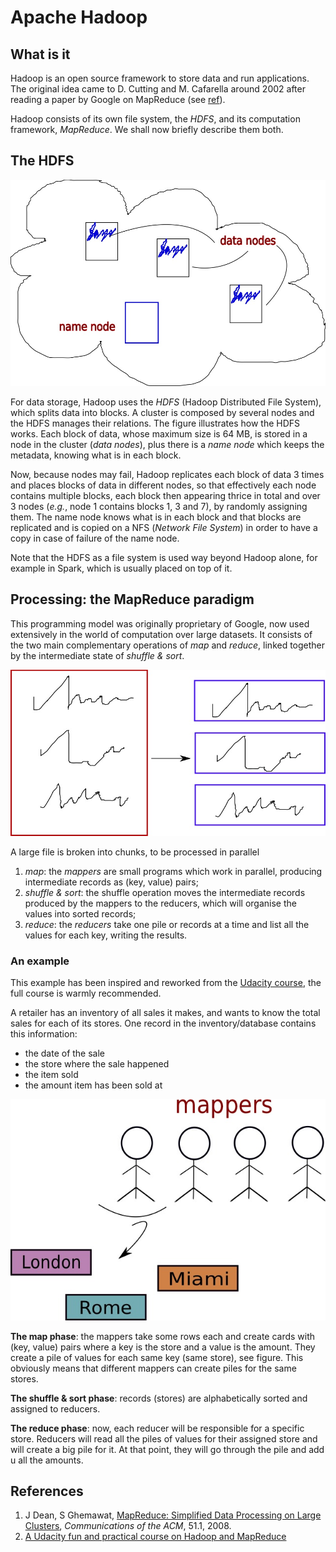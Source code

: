 # Apache Hadoop

## What is it

Hadoop is an open source framework to store data and run applications. The original idea came to D. Cutting and M. Cafarella around 2002 after reading a paper by Google on MapReduce \(see [ref](apache-hadoop.md#references)\).

Hadoop consists of its own file system, the _HDFS_, and its computation framework, _MapReduce_. We shall now briefly describe them both.

## The HDFS

![HDFS illustration](../../.gitbook/assets/hdfs.jpg)

For data storage, Hadoop uses the _HDFS_ \(Hadoop Distributed File System\), which splits data into blocks. A cluster is composed by several nodes and the HDFS manages their relations. The figure illustrates how the HDFS works. Each block of data, whose maximum size is 64 MB, is stored in a node in the cluster \(_data nodes_\), plus there is a _name node_ which keeps the metadata, knowing what is in each block.

Now, because nodes may fail, Hadoop replicates each block of data 3 times and places blocks of data in different nodes, so that effectively each node contains multiple blocks, each block then appearing thrice in total and over 3 nodes \(_e.g._, node 1 contains blocks 1, 3 and 7\), by randomly assigning them. The name node knows what is in each block and that blocks are replicated and is copied on a NFS \(_Network File System_\) in order to have a copy in case of failure of the name node.

Note that the HDFS as a file system is used way beyond Hadoop alone, for example in Spark, which is usually placed on top of it.

## Processing: the MapReduce paradigm

This programming model was originally proprietary of Google, now used extensively in the world of computation over large datasets. It consists of the two main complementary operations of _map_ and _reduce_, linked together by the intermediate state of _shuffle & sort_.

![](../../.gitbook/assets/hadoop-chunks.jpg)

A large file is broken into chunks, to be processed in parallel

1. _map_:  the _mappers_ are small programs which work in parallel, producing intermediate records as \(key, value\) pairs;
2. _shuffle & sort_:  the shuffle operation moves the intermediate records produced by the mappers to the reducers, which will organise the values into sorted records;
3. _reduce_: the _reducers_ take one pile or records at a time and list all the values for each key, writing the results.

### An example

This example has been inspired and reworked from the [Udacity course](apache-hadoop.md#references), the full course is warmly recommended.

A retailer has an inventory of all sales it makes, and wants to know the total sales for each of its stores. One record in the inventory/database contains this information:

* the date of the sale
* the store where the sale happened
* the item sold
* the amount item has been sold at

![](../../.gitbook/assets/hadoop-mappers.jpg)

**The map phase**: the mappers take some rows each and create cards with \(key, value\) pairs where a key is the store and a value is the amount. They create a pile of values for each same key \(same store\), see figure. This obviously means that different mappers can create piles for the same stores.

**The shuffle & sort phase**: records \(stores\) are alphabetically sorted and assigned to reducers.

**The reduce phase**: now, each reducer will be responsible for a specific store. Reducers will read all the piles of values for their assigned store and will create a big pile for it. At that point, they will go through the pile and add u all the amounts.

## References

1.  J Dean, S Ghemawat, [MapReduce: Simplified Data Processing on Large Clusters](http://static.googleusercontent.com/media/research.google.com/en/us/archive/mapreduce-osdi04.pdf), _Communications of the ACM_, 51.1, 2008.
2.  [A Udacity fun and practical course on Hadoop and MapReduce](https://www.udacity.com/course/intro-to-hadoop-and-mapreduce--ud617)

